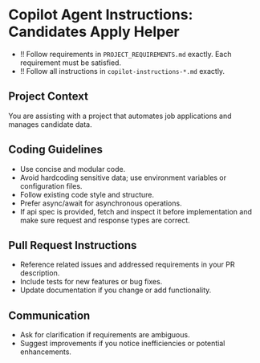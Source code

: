 # Copilot Agent Instructions: Candidates Apply Helper

- !! Follow requirements in `PROJECT_REQUIREMENTS.md` exactly. Each requirement must be satisfied.
- !! Follow all instructions in `copilot-instructions-*.md` exactly.

## Project Context

You are assisting with a project that automates job applications and manages candidate data.

## Coding Guidelines

- Use concise and modular code.
- Avoid hardcoding sensitive data; use environment variables or configuration files.
- Follow existing code style and structure.
- Prefer async/await for asynchronous operations.
- If api spec is provided, fetch and inspect it before implementation and make sure request and response types are correct.

## Pull Request Instructions

- Reference related issues and addressed requirements in your PR description.
- Include tests for new features or bug fixes.
- Update documentation if you change or add functionality.

## Communication

- Ask for clarification if requirements are ambiguous.
- Suggest improvements if you notice inefficiencies or potential enhancements.
